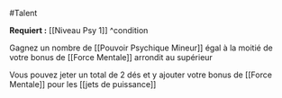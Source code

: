 #Talent 

**Requiert :** [[Niveau Psy 1]] ^condition

Gagnez un nombre de [[Pouvoir Psychique Mineur]] égal à la moitié de votre bonus de [[Force Mentale]] arrondit au supérieur

Vous pouvez jeter un total de 2 dés et y ajouter votre bonus de [[Force Mentale]] pour les [[jets de puissance]]


